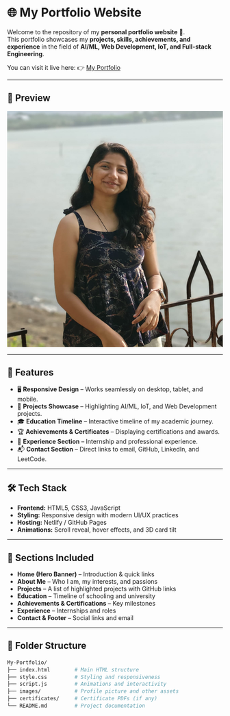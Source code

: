# 🌐 My Portfolio Website

Welcome to the repository of my **personal portfolio website** 🎉.  
This portfolio showcases my **projects, skills, achievements, and experience** in the field of **AI/ML, Web Development, IoT, and Full-stack Engineering**.  

You can visit it live here: 👉 [My Portfolio](https://pallaviakolkar-portfolio.netlify.app/)  

---

## 📸 Preview  

![Portfolio Screenshot](images/pallavi.jpg) <!-- Replace with an actual screenshot if possible -->

---

## 🚀 Features  

- 🖥️ **Responsive Design** – Works seamlessly on desktop, tablet, and mobile.  
- 📂 **Projects Showcase** – Highlighting AI/ML, IoT, and Web Development projects.  
- 🎓 **Education Timeline** – Interactive timeline of my academic journey.  
- 🏆 **Achievements & Certificates** – Displaying certifications and awards.  
- 💼 **Experience Section** – Internship and professional experience.  
- 📬 **Contact Section** – Direct links to email, GitHub, LinkedIn, and LeetCode.  

---

## 🛠️ Tech Stack  

- **Frontend:** HTML5, CSS3, JavaScript  
- **Styling:** Responsive design with modern UI/UX practices  
- **Hosting:** Netlify / GitHub Pages  
- **Animations:** Scroll reveal, hover effects, and 3D card tilt  

---

## 📌 Sections Included  

- **Home (Hero Banner)** – Introduction & quick links  
- **About Me** – Who I am, my interests, and passions  
- **Projects** – A list of highlighted projects with GitHub links  
- **Education** – Timeline of schooling and university  
- **Achievements & Certifications** – Key milestones  
- **Experience** – Internships and roles  
- **Contact & Footer** – Social links and email  

---

## 📂 Folder Structure  

```bash
My-Portfolio/
├── index.html        # Main HTML structure
├── style.css         # Styling and responsiveness
├── script.js         # Animations and interactivity
├── images/           # Profile picture and other assets
├── certificates/     # Certificate PDFs (if any)
└── README.md         # Project documentation
